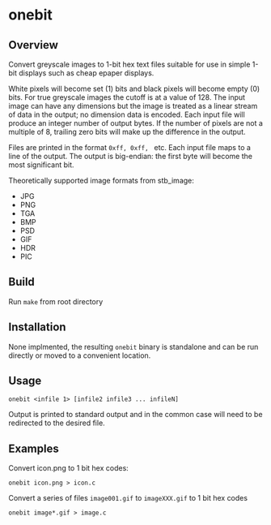 onebit
======

Overview
--------
Convert greyscale images to 1-bit hex text files suitable for use in simple
1-bit displays such as cheap epaper displays.

White pixels will become set (1) bits and black pixels will become empty (0)
bits. For true greyscale images the cutoff is at a value of 128. The input image
can have any dimensions but the image is treated as a linear stream of data in
the output; no dimension data is encoded. Each input file will produce an
integer number of output bytes. If the number of pixels are not a multiple of 8,
trailing zero bits will make up the difference in the output.

Files are printed in the format `0xff, 0xff, ` etc. Each input file maps to a
line of the output. The output is big-endian: the first byte will become the
most significant bit.

Theoretically supported image formats from stb_image:
- JPG
- PNG
- TGA
- BMP
- PSD
- GIF
- HDR
- PIC

Build
-----
Run `make` from root directory

Installation
------------
None implmented, the resulting `onebit` binary is standalone and can be run
directly or moved to a convenient location.

Usage
-----

    onebit <infile 1> [infile2 infile3 ... infileN]

Output is printed to standard output and in the common case will need to be
redirected to the desired file.

Examples
--------
Convert icon.png to 1 bit hex codes:

    onebit icon.png > icon.c

Convert a series of files `image001.gif` to `imageXXX.gif` to 1 bit hex codes

    onebit image*.gif > image.c
